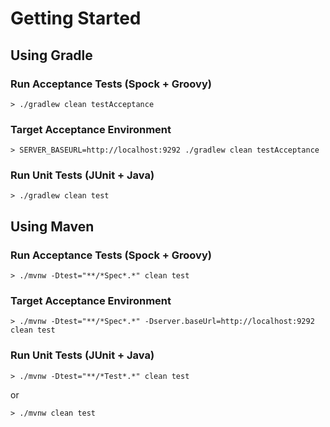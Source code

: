 # Getting Started

## Using Gradle

### Run Acceptance Tests (Spock + Groovy)
```
> ./gradlew clean testAcceptance
```

### Target Acceptance Environment
```
> SERVER_BASEURL=http://localhost:9292 ./gradlew clean testAcceptance
```

### Run Unit Tests (JUnit + Java)
```
> ./gradlew clean test
```

## Using Maven

### Run Acceptance Tests (Spock + Groovy)
```
> ./mvnw -Dtest="**/*Spec*.*" clean test
```

### Target Acceptance Environment
```
> ./mvnw -Dtest="**/*Spec*.*" -Dserver.baseUrl=http://localhost:9292 clean test
```

### Run Unit Tests (JUnit + Java)
```
> ./mvnw -Dtest="**/*Test*.*" clean test
```

or

```
> ./mvnw clean test
```
